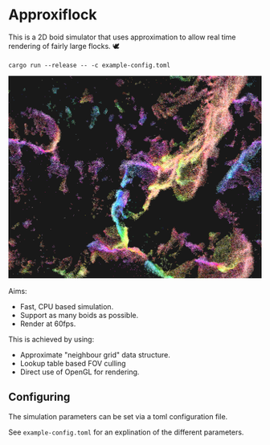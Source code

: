 # Approxiflock

This is a 2D boid simulator that uses approximation to allow real time rendering of fairly large flocks. 🕊

`cargo run --release -- -c example-config.toml`

![A pretty flock of boids](prettyflock.png)

Aims:

- Fast, CPU based simulation.
- Support as many boids as possible.
- Render at 60fps.

This is achieved by using:

- Approximate "neighbour grid" data structure.
- Lookup table based FOV culling
- Direct use of OpenGL for rendering.


## Configuring

The simulation parameters can be set via a toml configuration file.

See `example-config.toml` for an explination of the different parameters.
